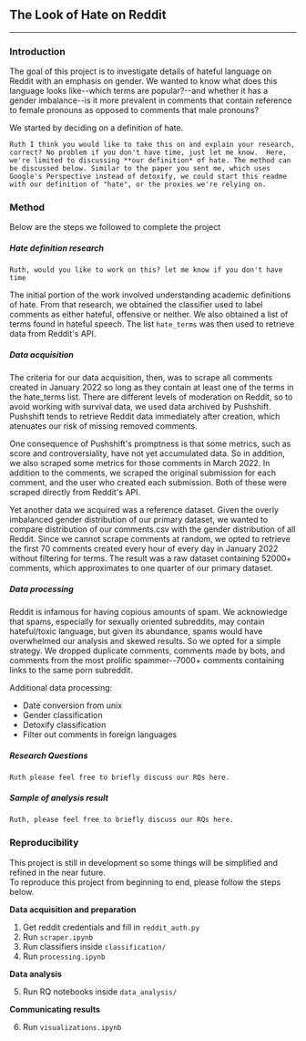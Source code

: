 ## The Look of Hate on Reddit

---
### Introduction
The goal of this project is to investigate details of hateful language on Reddit with an emphasis on gender. We wanted to know what does this language looks like--which terms are popular?--and whether it has a gender imbalance--is it more prevalent in comments that contain reference to female pronouns as opposed to comments that male pronouns?

We started by deciding on a definition of hate. 

`Ruth
I think you would like to take this on and explain your research, correct?
No problem if you don't have time, just let me know. 
Here, we're limited to discussing **our definition* of hate. The method can be discussed below. Similar to the paper you sent me, which uses Google's Perspective instead of detoxify, we could start this readme with our definition of "hate", or the proxies we're relying on.`

### Method
Below are the steps we followed to complete the project

##### Hate definition research
`Ruth, would you like to work on this? let me know if you don't have time`

The initial portion of the work involved understanding academic definitions of hate. From that research, we obtained the classifier used to label comments as either hateful, offensive or neither. We also obtained a list of terms found in hateful speech. 
The list `hate_terms` was then used to retrieve data from Reddit's API. 

##### Data acquisition
The criteria for our data acquisition, then, was to scrape all comments created in January 2022 so long as they contain at least one of the terms in the hate_terms list.
There are different levels of moderation on Reddit, so to avoid working with survival data, we used data archived by Pushshift. Pushshift tends to retrieve Reddit data immediately after creation, which atenuates our risk of missing removed comments. 

One consequence of Pushshift's promptness is that some metrics, such as score and controversiality, have not yet accumulated data. So in addition, we also scraped some metrics for those comments in March 2022.
In addition to the comments, we scraped the original submission for each comment, and the user who created each submission. Both of these were scraped directly from Reddit's API.

Yet another data we acquired was a reference dataset. Given the overly imbalanced gender distribution of our primary dataset, we wanted to compare distribution of our comments.csv with the gender distribution of all Reddit. Since we cannot scrape comments at random, we opted to retrieve the first 70 comments created every hour of every day in January 2022 without filtering for terms. The result was a raw dataset containing 52000+ comments, which approximates to one quarter of our primary dataset.

##### Data processing
Reddit is infamous for having copious amounts of spam. We acknowledge that spams, especially for sexually oriented subreddits, may contain hateful/toxic language, but given its abundance, spams would have overwhelmed our analysis and skewed results. So we opted for a simple strategy. We dropped duplicate comments, comments made by bots, and comments from the most prolific spammer--7000+ comments containing links to the same porn subreddit.

Additional data processing:
* Date conversion from unix
* Gender classification
* Detoxify classification
* Filter out comments in foreign languages 

##### Research Questions
`Ruth please feel free to briefly discuss our RQs here.`

##### Sample of analysis result
`Ruth, please feel free to briefly discuss our RQs here.`

### Reproducibility

This project is still in development so some things will be simplified and refined in the near future.<br/>
To reproduce this project from beginning to end, please follow the steps below.

**Data acquisition and preparation**
1. Get reddit credentials and fill in `reddit_auth.py`
2. Run `scraper.ipynb`
3. Run classifiers inside `classification/`
4. Run `processing.ipynb`

**Data analysis**

5. Run RQ notebooks inside `data_analysis/`

**Communicating results**

6. Run `visualizations.ipynb`
